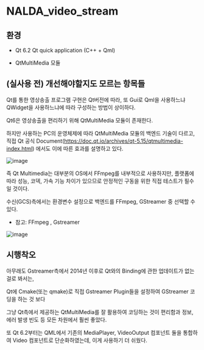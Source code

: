 # NALDA_video_stream

## 환경
+ Qt 6.2 Qt quick application (C++ + Qml)

+ QtMultiMedia 모듈 

## (실사용 전) 개선해야할지도 모르는 항목들
Qt를 통한 영상송출 프로그램 구현은 Qt버전에 따라, 또 Gui로 Qml을 사용하느냐 QWidget을 사용하느냐에 따라 구성하는 방법이 상이하다.

Qt6은 영상송출을 편리하기 위해 QtMultiMedia 모듈이 존재한다.

하지만 사용하는 PC의 운영체제에 따라 QtMultiMedia 모듈의 백엔드 기술이 다르고, 직접 Qt 공식 Document(https://doc.qt.io/archives/qt-5.15/qtmultimedia-index.html) 에서도 이에 따른 효과를 설명하고 있다. 


![image](https://github.com/user-attachments/assets/55094e6b-de4c-47cd-8937-16ffefa55eea)


즉 Qt Multimedia는 대부분의 OS에서 FFmpeg를 내부적으로 사용하지만, 플랫폼에 따라 성능, 코덱, 가속 기능 차이가 있으므로 안정적인 구동을 위한 직접 테스트가 필수일 것이다.

수신(GCS)측에서는 환경변수 설정으로 백엔드를 FFmpeg, GStreamer 중 선택할 수 있다.

+ 참고: FFmpeg , Gstreamer

![image](https://github.com/user-attachments/assets/fc96030d-1c7a-46b6-9d0d-b8a6adc5ff27)



## 시행착오
아무래도 Gstreamer측에서 2014년 이후로 Qt와의 Binding에 관한 업데이트가 없는 걸로 봐서는,

Qt에 Cmake(또는 qmake)로 직접 Gstreamer Plugin들을 설정하여 GStreamer 코딩을 하는 것 보다

그냥 Qt측에서 제공하는 QtMultiMedia를 잘 활용하여 코딩하는 것이 편리함과 정보, 에러 발생 빈도 등 모든 차원에서 훨씬 좋았다. 

또 Qt 6.2부터는 QML에서 기존의 MediaPlayer, VideoOutput 컴포넌트 둘을 통합하여 Video 컴포넌트로 단순화하였는데, 이게 사용하기 더 쉬웠다. 

